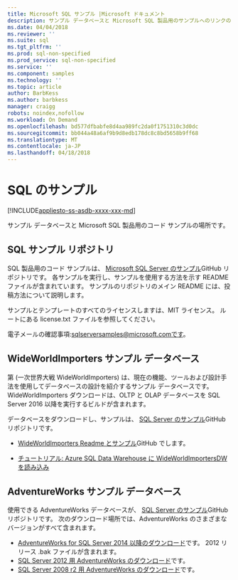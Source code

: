 ```yaml
---
title: Microsoft SQL サンプル |Microsoft ドキュメント
description: サンプル データベースと Microsoft SQL 製品用のサンプルへのリンクのドキュメントです。
ms.date: 04/04/2018
ms.reviewer: ''
ms.suite: sql
ms.tgt_pltfrm: ''
ms.prod: sql-non-specified
ms.prod_service: sql-non-specified
ms.service: ''
ms.component: samples
ms.technology: ''
ms.topic: article
author: BarbKess
ms.author: barbkess
manager: craigg
robots: noindex,nofollow
ms.workload: On Demand
ms.openlocfilehash: bd577dfbabfe8d4aa989fc2da0f1751310c3d0dc
ms.sourcegitcommit: bb044a48a6af9b9d8edb178dc8c8bd5658b9ff68
ms.translationtype: MT
ms.contentlocale: ja-JP
ms.lasthandoff: 04/18/2018
---
```

# <a name="sql-samples"></a>SQL のサンプル

[!INCLUDE[appliesto-ss-asdb-xxxx-xxx-md](../includes/appliesto-ss-asdb-asdw-pdw-md.md)]

サンプル データベースと Microsoft SQL 製品用のコード サンプルの場所です。

## <a name="sql-samples-repository"></a>SQL サンプル リポジトリ

SQL 製品用のコード サンプルは、 [Microsoft SQL Server のサンプル](https://github.com/microsoft/sql-server-samples)GitHub リポジトリです。 各サンプルを実行し、サンプルを使用する方法を示す README ファイルが含まれています。 サンプルのリポジトリのメイン README には、投稿方法について説明します。 

サンプルとテンプレートのすべてのライセンスしますは、MIT ライセンス。 ルートにある license.txt ファイルを参照してください。

電子メールの確認事項:sqlserversamples@microsoft.comです。


## <a name="wideworldimporters-sample-database"></a>WideWorldImporters サンプル データベース

第 (一次世界大戦 WideWorldImporters) は、現在の機能、ツールおよび設計手法を使用してデータベースの設計を紹介するサンプル データベースです。 WideWorldImporters ダウンロードは、OLTP と OLAP データベースを SQL Server 2016 以降を実行するビルドが含まれます。 

データベースをダウンロードし、サンプルは、 [SQL Server のサンプル](https://github.com/Microsoft/sql-server-samples)GitHub リポジトリです。


- [WideWorldImporters Readme とサンプル](https://github.com/Microsoft/sql-server-samples/tree/master/samples/databases/wide-world-importers)GitHub でします。

- [チュートリアル: Azure SQL Data Warehouse に WideWorldImportersDW を読み込み](/azure/sql-data-warehouse/load-data-wideworldimportersdw)


## <a name="adventureworks-sample-database"></a>AdventureWorks サンプル データベース

使用できる AdventureWorks データベースが、 [SQL Server のサンプル](https://github.com/Microsoft/sql-server-samples)GitHub リポジトリです。  次のダウンロード場所では、AdventureWorks のさまざまなバージョンがすべて含まれます。

- [AdventureWorks for SQL Server 2014 以降のダウンロード](https://github.com/Microsoft/sql-server-samples/releases/tag/adventureworks)です。 2012 リリース .bak ファイルが含まれます。
- [SQL Server 2012 用 AdventureWorks のダウンロード](https://github.com/Microsoft/sql-server-samples/releases/tag/adventureworks2012)です。
- [SQL Server 2008 r2 用 AdventureWorks のダウンロード](https://github.com/Microsoft/sql-server-samples/releases/tag/adventureworks2008r2)です。
